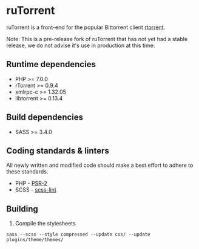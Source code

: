 # ruTorrent

ruTorrent is a front-end for the popular Bittorrent client [rtorrent](http://rakshasa.github.io/rtorrent).

Note: This is a pre-release fork of ruTorrent that has not yet had a stable release, we do not advise it's use in production at this time.

## Runtime dependencies

* PHP >= 7.0.0
* rTorrent >= 0.9.4
* xmlrpc-c >= 1.32.05
* libtorrent >= 0.13.4

## Build dependencies

* SASS >= 3.4.0

## Coding standards & linters

All newly written and modified code should make a best effort to adhere to these standards.

* PHP - [PSR-2](http://www.php-fig.org/psr/psr-2/)
* SCSS - [scss-lint](https://github.com/brigade/scss-lint)

## Building

1. Compile the stylesheets
```
sass --scss --style compressed --update css/ --update plugins/theme/themes/
```
